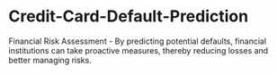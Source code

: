# Credit-Card-Default-Prediction
Financial Risk Assessment - By predicting potential defaults, financial institutions can take proactive measures, thereby reducing losses and better managing risks.
